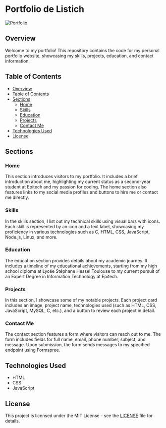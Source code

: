 # Portfolio de Listich

![Portfolio](https://github.com/Listich/Portfolio/assets/114687053/1cda7445-e0eb-4193-9b97-e839ebd3f64c)

## Overview

Welcome to my portfolio! This repository contains the code for my personal portfolio website, showcasing my skills, projects, education, and contact information.

## Table of Contents

- [Overview](#overview)
- [Table of Contents](#table-of-contents)
- [Sections](#sections)
  - [Home](#home)
  - [Skills](#skills)
  - [Education](#education)
  - [Projects](#projects)
  - [Contact Me](#contact-me)
- [Technologies Used](#technologies-used)
- [License](#license)

## Sections

### Home

This section introduces visitors to my portfolio. It includes a brief introduction about me, highlighting my current status as a second-year student at Epitech and my passion for coding. The home section also features links to my social media profiles and buttons to hire me or contact me directly.

### Skills

In the skills section, I list out my technical skills using visual bars with icons. Each skill is represented by an icon and a text label, showcasing my proficiency in various technologies such as C, HTML, CSS, JavaScript, Node.js, Linux, and more.

### Education

The education section provides details about my academic journey. It includes a timeline of my educational achievements, starting from my high school diploma at Lycée Stéphane Hessel Toulouse to my current pursuit of an Expert Degree in Information Technology at Epitech.

### Projects

In this section, I showcase some of my notable projects. Each project card includes an image, project name, technologies used (such as HTML, CSS, JavaScript, MySQL, C, etc.), and a button to review each project in detail.

### Contact Me

The contact section features a form where visitors can reach out to me. The form includes fields for full name, email, phone number, subject, and message. Upon submission, the form sends messages to my specified endpoint using Formspree.

## Technologies Used

- HTML
- CSS
- JavaScript
## License

This project is licensed under the MIT License - see the [LICENSE](LICENSE) file for details.
